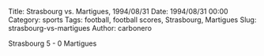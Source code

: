 Title: Strasbourg vs. Martigues, 1994/08/31
Date: 1994/08/31 00:00
Category: sports
Tags: football, football scores, Strasbourg, Martigues
Slug: strasbourg-vs-martigues
Author: carbonero


Strasbourg 5 - 0 Martigues
